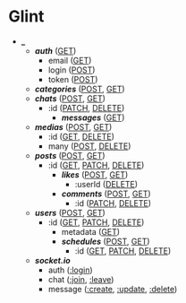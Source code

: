 # Glint

- ***_***
	- ***auth*** ([GET](auth.md))
		- email ([GET](auth.md#이메일-인증))
		- login ([POST](auth.md#로그인))
		- token ([POST](auth.md#토큰-재생성))
	- ***categories*** ([POST](categories.md#카테고리-생성), [GET](categories.md#모든-카테고리))
	- ***chats*** ([POST](chats.md#채팅-생성), [GET](chats.md#모든-채팅))
		- :id ([PATCH](chats.md#채팅-수정), [DELETE](chats.md#채팅-삭제))
			- ***messages*** ([GET](chats/-id/messages.md#모든-메시지))
	- ***medias*** ([POST](medias.md#미디어-단일-생성), [GET](medias.md#모든-미디어))
		- :id ([GET](medias.md#미디어), [DELETE](medias.md#미디어-단일-삭제))
		- many ([POST](medias.md#미디어-다중-생성), [DELETE](medias.md#미디어-다중-삭제))
	- ***posts*** ([POST](posts.md#게시글-생성), [GET](posts.md#모든-게시글))
		- :id ([GET](posts.md#게시글), [PATCH](posts.md#게시글-수정), [DELETE](posts.md#게시글-삭제))
			- ***likes*** ([POST](posts/-id/likes.md#좋아요-생성), [GET](posts/-id/likes.md#모든-좋아요))
				- :userId ([DELETE](posts/-id/likes.md#좋아요-삭제))
			- ***comments*** ([POST](posts/-id/comments.md#댓글-생성), [GET](posts/-id/comments.md#모든-댓글))
				- :id ([PATCH](posts/-id/comments.md#댓글-수정), [DELETE](posts/-id/comments.md#댓글-삭제))
	- ***users*** ([POST](users.md#유저-생성), [GET](users.md#모든-유저))
		- :id ([GET](users.md#유저), [PATCH](users.md#유저-수정), [DELETE](users.md#유저-삭제))
			- metadata ([GET](users.md#유저-메타데이터))
			- ***schedules*** ([POST](users/-id/schedules.md#일정-생성), [GET](users/-id/schedules.md#모든-일정))
				- :id ([GET](users/-id/schedules.md#일정), [PATCH](users/-id/schedules.md#일정-수정), [DELETE](users/-id/schedules.md#일정-삭제))
	- ***socket.io***
		- auth ([:login](socket.io.md#유저-인증))
		- chat ([:join](socket.io.md#채팅-참여), [:leave](socket.io.md#채팅-퇴장))
		- message ([:create](socket.io.md#메시지-생성), [:update](socket.io.md#메시지-수정), [:delete](socket.io.md#메시지-삭제))